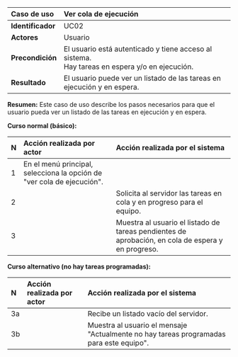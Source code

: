 | **Caso de uso**      | **Ver cola de ejecución** |
| :---        | :---        |
| **Identificador**      | UC02 |
| **Actores**      | Usuario |
| **Precondición**   | El usuario está autenticado y tiene acceso al sistema.<br />Hay tareas en espera y/o en ejecución. |
| **Resultado**   | El usuario puede ver un listado de las tareas en ejecución y en espera. |

**Resumen:**
Este caso de uso describe los pasos necesarios para que el usuario pueda ver un listado de las tareas en ejecución y en espera.

**Curso normal (básico):**

| **N**      | **Acción realizada por actor** | **Acción realizada por el sistema** |
| :---        | :---        | :---        |
| 1      | En el menú principal, selecciona la opción de "ver cola de ejecución". |  |
| 2      |  | Solicita al servidor las tareas en cola y en progreso para el equipo. |
| 3      |  | Muestra al usuario el listado de tareas pendientes de aprobación, en cola de espera y en progreso. |

**Curso alternativo (no hay tareas programadas):**

| **N**      | **Acción realizada por actor** | **Acción realizada por el sistema** |
| :---        | :---        | :---        |
| 3a      |  | Recibe un listado vacío del servidor. |
| 3b      |  | Muestra al usuario el mensaje "Actualmente no hay tareas programadas para este equipo". |
